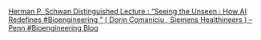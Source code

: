 [Herman P. Schwan Distinguished Lecture : “Seeing the Unseen : How AI Redefines #Bioengineering ” ( Dorin Comaniciu , Siemens Healthineers ) – Penn #Bioengineering Blog](https://qi.tc/qi/118616)